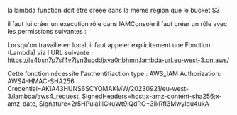 la lambda function doit être créée dans la même region que le bucket S3

il faut lui créer un execution rôle
    dans IAMConsole il faut créer un rôle avec les permissions suivantes :

Lorsqu'on travaille en local, il faut appeler explicitement une Fonction (Lambda) via l'URL suivante :  
https://le4bsn7p7sf4v7jyn3uoddjxva0nbhmn.lambda-url.eu-west-3.on.aws/

Cette fonction nécessite l'authentifiaction type : AWS_IAM
Authorization: AWS4-HMAC-SHA256 Credential=AKIA43HUNS6SCYQMAKMW/20230921/eu-west-3/lambda/aws4_request, SignedHeaders=host;x-amz-content-sha256;x-amz-date, Signature=2r5HPula1llCkuWt9iQdRO+3lkRfI3Mwyldu4ukA

